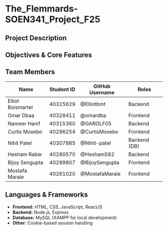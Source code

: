 # The_Flemmards-SOEN341_Project_F25

## Project Description

## Objectives & Core Features

## Team Members
| Name | Student ID | GitHub Username | Roles |
|------|------------|-----------------|-------------|
| Elliot Boismartel | 40315629 | @Elliotbmt | Backend |
| Omar Dbaa | 40328411 | @omardba | Frontend |
| Nameer Hanif | 40315360 | @GAROLF05 | Backend |
| Curtis Moxebo | 40296254 | @CurtisMoxebo | Frontend |
| Nihit Patel | 40307885 | @Nihit-patel | Backend (DB)|
| Hesham Rabie | 40280570 | @Hesham582 | Backend |
| Bijoy Sengupta | 40299807 | @BijoySengupta | Frontend |
| Mostafa Maraie | 40261020 | @MostafaMaraie | Frontend |




## Languages & Frameworks
- **Frontend:** HTML, CSS, JavaScript, ReactJS
- **Backend:** Node.js, Express
- **Database:** MySQL (XAMPP for local development)
- **Other:** Cookie-based session handling
